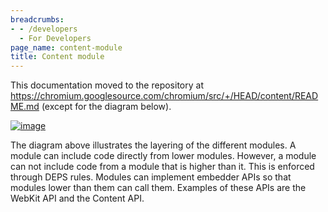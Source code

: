 ```yaml
---
breadcrumbs:
- - /developers
  - For Developers
page_name: content-module
title: Content module
---
```


This documentation moved to the repository at
<https://chromium.googlesource.com/chromium/src/+/HEAD/content/README.md>
(except for the diagram below).

[<img alt="image"
src="/developers/content-module/Content.png">](https://docs.google.com/a/chromium.org/drawings/d/13yo_bSgwVdOUJFCIeVLL_rmtQ2SqElmxouC81q46GAk/edit)

The diagram above illustrates the layering of the different modules. A module
can include code directly from lower modules. However, a module can not include
code from a module that is higher than it. This is enforced through DEPS rules.
Modules can implement embedder APIs so that modules lower than them can call
them. Examples of these APIs are the WebKit API and the Content API.